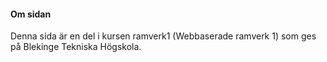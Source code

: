#### Om sidan

Denna sida är en del i kursen ramverk1 (Webbaserade ramverk 1) som ges på Blekinge Tekniska Högskola.

